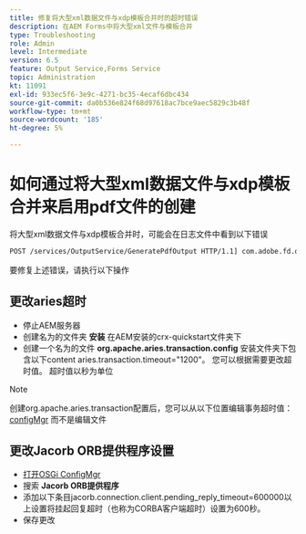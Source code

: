 ```yaml
---
title: 修复将大型xml数据文件与xdp模板合并时的超时错误
description: 在AEM Forms中将大型xml文件与模板合并
type: Troubleshooting
role: Admin
level: Intermediate
version: 6.5
feature: Output Service,Forms Service
topic: Administration
kt: 11091
exl-id: 933ec5f6-3e9c-4271-bc35-4ecaf6dbc434
source-git-commit: da0b536e824f68d97618ac7bce9aec5829c3b48f
workflow-type: tm+mt
source-wordcount: '185'
ht-degree: 5%

---
```


# 如何通过将大型xml数据文件与xdp模板合并来启用pdf文件的创建

将大型xml数据文件与xdp模板合并时，可能会在日志文件中看到以下错误

```txt
POST /services/OutputService/GeneratePdfOutput HTTP/1.1] com.adobe.fd.output.internal.exception.OutputServiceException AEM_OUT_001_003:Unexpected Exception: client timeout reached org.omg.CORBA.TIMEOUT: client timeout reached
```

要修复上述错误，请执行以下操作

## 更改aries超时

* 停止AEM服务器
* 创建名为的文件夹 **安装** 在AEM安装的crx-quickstart文件夹下
* 创建一个名为的文件 **org.apache.aries.transaction.config** 安装文件夹下包含以下content aries.transaction.timeout=&quot;1200&quot;。 您可以根据需要更改超时值。 超时值以秒为单位

>[!NOTE]
> 创建org.apache.aries.transaction配置后，您可以从以下位置编辑事务超时值： [configMgr](http://localhost:4502/system/console/configMgr) 而不是编辑文件


## 更改Jacorb ORB提供程序设置

* [打开OSGi ConfigMgr](http://localhost:4502/system/console/configMgr)
* 搜索 **Jacorb ORB提供程序**
* 添加以下条目jacorb.connection.client.pending_reply_timeout=600000以上设置将挂起回复超时（也称为CORBA客户端超时）设置为600秒。
* 保存更改
